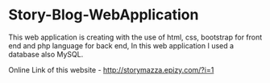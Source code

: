 # Story-Blog-WebApplication
This web application is creating with the use of html, css, bootstrap for front end and php language for back end, In this web application I used a database also MySQL.

Online Link of this website - http://storymazza.epizy.com/?i=1

